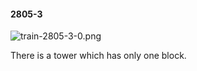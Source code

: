 #### 2805-3
![train-2805-3-0.png](https://github.com/lil-lab/nlvr/raw/master/nlvr/train/images/69/train-2805-3-0.png "train-2805-3-0.png")

There is a tower which has only one block.